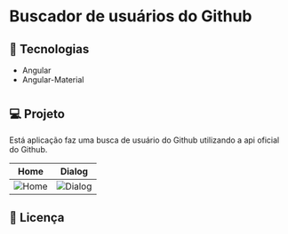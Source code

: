# Buscador de usuários do Github

## :rocket: Tecnologias

- Angular
- Angular-Material
#
## 💻 Projeto

Está aplicação faz uma busca de usuário do Github utilizando a api oficial do Github.

| Home  | Dialog |
|---|---|
| ![Home](https://raw.githubusercontent.com/alvaroaxsmith/ng-traing/main/.github/images/home.gif)  | ![Dialog](https://raw.githubusercontent.com/alvaroaxsmith/ng-traing/main/.github/images/dialog.gif)  |

## :memo: Licença
